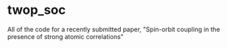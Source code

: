 # twop_soc
All of the code for a recently submitted paper, "Spin-orbit coupling in the presence of strong atomic correlations"
